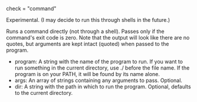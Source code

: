 check = "command"

Experimental.
(I may decide to run this through shells in the future.)

Runs a command directly (not through a shell).
Passes only if the command's exit code is zero.
Note that the output will look like there are no quotes,
but arguments are kept intact (quoted) when passed to the program.

  - program: A string with the name of the program to run.
    If you want to run something in the current directory,
    use ./ before the file name.
    If the program is on your PATH, it will be found by its name alone.
  - args: An array of strings containing any arguments to pass.
    Optional.
  - dir: A string with the path in which to run the program.
    Optional, defaults to the current directory.
